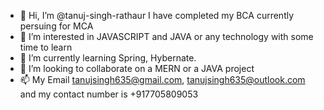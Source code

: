 - 👋 Hi, I’m @tanuj-singh-rathaur I have completed my BCA currently persuing for MCA
- 👀 I’m interested in JAVASCRIPT and JAVA or any technology with some time to learn
- 🌱 I’m currently learning Spring, Hybernate.
- 💞️ I’m looking to collaborate on a MERN or a JAVA project 
- 📫 My Email tanujsingh635@gmail.com, tanujsingh635@outlook.com and my contact number is +917705809053

<!---
tanuj-singh-rathaur/tanuj-singh-rathaur is a ✨ special ✨ repository because its `README.md` (this file) appears on your GitHub profile.
You can click the Preview link to take a look at your changes.
--->

